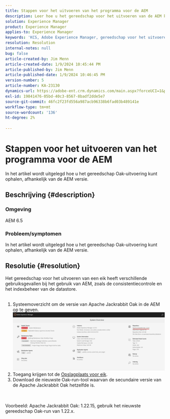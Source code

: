 ```yaml
---
title: Stappen voor het uitvoeren van het programma voor de AEM
description: Leer hoe u het gereedschap voor het uitvoeren van de AEM kunt gebruiken
solution: Experience Manager
product: Experience Manager
applies-to: Experience Manager
keywords: 'KCS, Adobe Experience Manager, gereedschap voor het uitvoeren van een eik'
resolution: Resolution
internal-notes: null
bug: false
article-created-by: Jim Menn
article-created-date: 1/9/2024 10:45:44 PM
article-published-by: Jim Menn
article-published-date: 1/9/2024 10:46:45 PM
version-number: 5
article-number: KA-23130
dynamics-url: https://adobe-ent.crm.dynamics.com/main.aspx?forceUCI=1&pagetype=entityrecord&etn=knowledgearticle&id=d4342ecf-40af-ee11-a569-6045bd006268
exl-id: 19841476-05bd-40c3-8567-8badf2dde5e7
source-git-commit: 46fc2f23fd556a987acb96338b6fad03b489141e
workflow-type: tm+mt
source-wordcount: '136'
ht-degree: 2%

---
```


# Stappen voor het uitvoeren van het programma voor de AEM


In het artikel wordt uitgelegd hoe u het gereedschap Oak-uitvoering kunt ophalen, afhankelijk van de AEM versie.

## Beschrijving {#description}


### Omgeving

AEM 6.5

### Probleem/symptomen

In het artikel wordt uitgelegd hoe u het gereedschap Oak-uitvoering kunt ophalen, afhankelijk van de AEM versie.


## Resolutie {#resolution}

Het gereedschap voor het uitvoeren van een eik heeft verschillende gebruiksgevallen bij het gebruik van AEM, zoals de consistentiecontrole en het indexbeheer van de datastore.<br>    <br>
1. Systeemoverzicht om de versie van Apache Jackrabbit Oak in de AEM op te geven.
   ![](assets/9c19e0e0-dc7d-ee11-8179-6045bd006a22.png)
2. Toegang krijgen tot de [Opslagplaats voor eik](https://repo1.maven.org/maven2/org/apache/jackrabbit/oak-run/).<br>
3. Download de nieuwste Oak-run-tool waarvan de secundaire versie van de Apache Jackrabbit Oak hetzelfde is.

<br>    <br>    Voorbeeld: Apache Jackrabbit Oak: 1.22.15, gebruik het nieuwste gereedschap Oak-run van 1.22.x.
